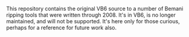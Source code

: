 This repository contains the original VB6 source to a number of
Bemani ripping tools that were written through 2008. It's in
VB6, is no longer maintained, and will not be supported. It's
here only for those curious, perhaps for a reference for future
work also.
